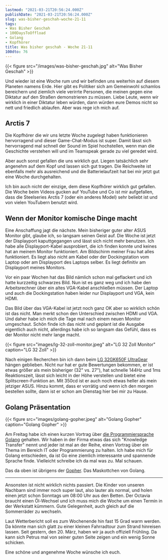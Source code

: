 ```yaml
---
lastmod: "2021-03-21T20:56:24.000Z"
publishDate: "2021-03-21T20:56:24.000Z"
slug: was-bisher-geschah-woche-21-11
tags:
- Was Bisher Geschah
- 100DaysToOffload
- Golang
- Kopfhörer
title: Was bisher geschah - Woche 21-11
100dto: 76
---
```


{{< figure src="/images/was-bisher-geschah.jpg" alt="Was Bisher Geschah" >}}

Und wieder ist eine Woche rum und wir befinden uns weiterhin auf diesem Planeten namens Erde. Hier gibt es Politiker sich am Gemeinwohl schamlos bereichern und ziemlich viele verirrte Personen, die meinen gegen eine Diktatur auf den Straßen demonstrieren zu müssen. Liebe Leute, wenn wir wirklich in einer Diktatur leben würden, dann würden eure Demos nicht so nett und friedlich ablaufen. Aber was rege ich mich auf.

## Arctis 7

Die Kopfhörer die wir uns letzte Woche zugelegt haben funktionieren hervorragend und dieser Game-Chat-Modus ist super. Damit lässt sich hervorragend mal schnell der Sound im Spiel hochstellen, wenn man die Geschichte verstehen will und im Teamspeak gerade zu viel geredet wird. 

Aber auch sonst gefallen die uns wirklich gut. Liegen tatsächlich sehr angenehm auf dem Kopf und lassen sich gut tragen. Die Reichweite ist ebenfalls mehr als ausreichend und die Batterielaufzeit hat bei mir jetzt gut eine Woche durchgehalten.

Ich bin auch nicht der einzige, dem diese Kopfhörer wirklich gut gefallen. Die Woche beim Videos gucken auf YouTube und Co ist mir aufgefallen, dass die Steelseries Arctis 7 (oder ein anderes Model) sehr beliebt ist und von vielen YouTubern benutzt wird.

## Wenn der Monitor komische Dinge macht

Eine Anschaffung jagt die nächste. Mein bisheriger guter alter ASUS Monitor gibt, glaube ich, so langsam seinen Geist auf. Die Woche ist jetzt der Displayport kaputtgegangen und lässt sich nicht mehr benutzen. Ich habe alle Displayport-Kabel ausprobiert, die ich finden konnte und keines hat an meinem Monitor funktioniert. Am Bildschirm meiner Frau hat alles funktioniert. Es liegt also nicht am Kabel oder der Dockingstation vom Laptop oder am Displayport des Laptops selber. Es liegt definitiv am Displayport meines Monitors.

Vor ein paar Wochen hat das Bild nämlich schon mal geflackert und ich hatte kurzzeitig schwarzes Bild. Nun ist es ganz weg und ich habe den Arbeitsrechner über ein altes VGA-Kabel anschließen müssen. Der Laptop und auch die Dockingstation haben leider nur Displayport und VGA, kein HDMI.

Das Bild über das VGA-Kabel ist jetzt noch ganz OK aber so wirklich schön ist das nicht. Man merkt schon den Unterschied zwischen HDMI und VGA. Und daher habe ich mich die Tage mal nach einem neuen Monitor umgeschaut. Schön finde ich das nicht und geplant ist die Ausgabe eigentlich auch nicht, allerdings habe ich so langsam das Gefühl, dass es der Monitor nicht mehr lange macht.

{{< figure src="images/lg-32-zoll-monitor.jpeg" alt="LG 32 Zoll Monitor" caption="LG 32 Zoll" >}}

Nach einigen Recherchen bin ich dann beim [LG 32GK650F UltraGear](https://www.lg.com/us/monitors/lg-32GK650F-B-gaming-monitor) hängen geblieben. Nicht nur hat er gute Bewertungen bekommen, er ist etwas größer als mein bisheriger (32" vs. 27"), hat schnelle 144Hz und 1ms Reaktionszeit, lässt sich leicht in der Höhe verstellen und bietet eine Splitscreen-Funktion an. Mit 350cd ist er auch noch etwas heller als mein jetziger ASUS. Hinzu kommt, dass er vorrätig und wenn ich den morgen bestellen sollte, dann ist er schon am Dienstag hier bei mir zu Hause.

## Golang Präsentation

{{< figure src="images/golang-gopher.jpeg" alt="Golang Gopher" caption="Golang Gopher" >}}

Am Freitag habe ich einen kurzen Vortrag über [die Programmiersprache Golang](https://golang.org) gehalten. Wir haben in der Firma etwas das sich "Knowledge Transfer" nennt und jeder ist mal an der Reihe, einen Vortrag über ein Thema im Bereich IT oder Programmierung zu halten. Ich habe mich für Golang entschieden, da ist Go eine ziemlich interessante und spannende Sprache finde. Vielleicht schreibe ich da mal was zu. Mal schauen.

Das da oben ist übrigens der [Gopher](https://blog.golang.org/gopher). Das Maskottchen von Golang.

---

Ansonsten ist nicht wirklich nichts passiert. Die Kinder von unseren Nachbarn sind immer noch super laut, also lauter als normal, und holen einen jetzt schon Sonntags um 08:00 Uhr aus den Betten. Der Octavia braucht einen Öl-Wechsel und ich muss mich die Woche um einen Termin in der Werkstatt kümmern. Gute Gelegenheit, auch gleich auf die Sommerräder zu wechseln.

Laut Wetterbericht soll es zum Wochenende hin fast 15 Grad warm werden. Da könnte man sich glatt zu einer kleinen Fahrradtour zum Strand hinreisen lassen. Seit gestern, den 20. März, haben wir ja auch offiziell Frühling. Da kann sich Petrus mal von seiner guten Seite zeigen und ein wenig Sonne schicken.

Eine schöne und angenehme Woche wünsche ich euch.
